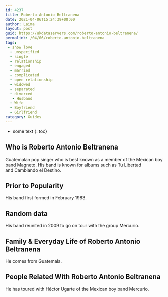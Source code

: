 ```yaml
---
id: 4237
title: Roberto Antonio Beltranena
date: 2021-04-06T15:24:39+00:00
author: Laima
layout: post
guid: https://ukdataservers.com/roberto-antonio-beltranena/
permalink: /04/06/roberto-antonio-beltranena
tags:
 - show love
  - unspecified
  - single
  - relationship
  - engaged
  - married
  - complicated
  - open relationship
  - widowed
  - separated
  - divorced
   - Husband
  - Wife
  - Boyfriend
  - Girlfriend
category: Guides
---
```


* some text
{: toc}


## Who is Roberto Antonio Beltranena
                  
                  
                  
Guatemalan pop singer who is best known as a member of the Mexican boy band Magneto. His band is known for albums such as Tu Libertad and Cambiando el Destino. 
                  
              
            
              
            
                
                
                
## Prior to Popularity
                  
                  
                  
His band first formed in February 1983. 
                  
              
            
              
            
                
                
                
## Random data
                  
                  
                  
His band reunited in 2009 to go on tour with the group Mercurio. 
                  
              
            
              
            
                
                
                
## Family & Everyday Life of Roberto Antonio Beltranena
                  
                  
                  
He comes from Guatemala. 
                  
              
            
              
            
                
                
                
## People Related With Roberto Antonio Beltranena
                  
                  
                  
He has toured with Héctor Ugarte of the Mexican boy band Mercurio. 
                  
              
            
              
            
                
              
            
              
              
            
            
              
            
          
          
          